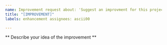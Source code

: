 ```yaml
---
name: Improvement request about: 'Suggest an improvment for this project '
title: "[IMPROVEMENT]"
labels: enhancement assignees: ascii00

---
```


** Describe your idea of the improvement **

